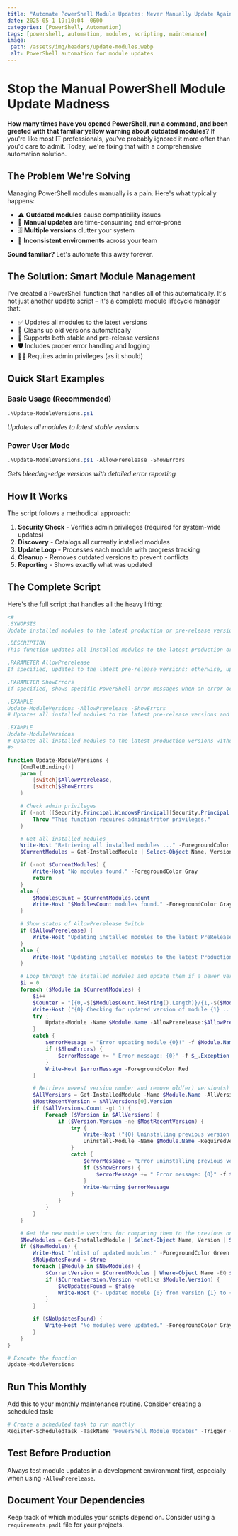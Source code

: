 ```yaml
---
title: "Automate PowerShell Module Updates: Never Manually Update Again"
date: 2025-05-1 19:10:04 -0600
categories: [PowerShell, Automation]
tags: [powershell, automation, modules, scripting, maintenance]
image:
 path: /assets/img/headers/update-modules.webp
 alt: PowerShell automation for module updates
---
```


# Stop the Manual PowerShell Module Update Madness

**How many times have you opened PowerShell, run a command, and been greeted with that familiar yellow warning about outdated modules?** If you're like most IT professionals, you've probably ignored it more often than you'd care to admit. Today, we're fixing that with a comprehensive automation solution.

## The Problem We're Solving

Managing PowerShell modules manually is a pain. Here's what typically happens:

- ⚠️ **Outdated modules** cause compatibility issues
- 🐌 **Manual updates** are time-consuming and error-prone  
- 🗄️ **Multiple versions** clutter your system
- 😤 **Inconsistent environments** across your team

**Sound familiar?** Let's automate this away forever.

## The Solution: Smart Module Management

I've created a PowerShell function that handles all of this automatically. It's not just another update script – it's a complete module lifecycle manager that:

- ✅ Updates all modules to the latest versions
- 🧹 Cleans up old versions automatically
- 🚀 Supports both stable and pre-release versions
- 🛡️ Includes proper error handling and logging
- 👨‍💼 Requires admin privileges (as it should)

## Quick Start Examples

### Basic Usage (Recommended)
```powershell
.\Update-ModuleVersions.ps1
```
*Updates all modules to latest stable versions*

### Power User Mode
```powershell
.\Update-ModuleVersions.ps1 -AllowPrerelease -ShowErrors
```
*Gets bleeding-edge versions with detailed error reporting*

## How It Works

The script follows a methodical approach:

1. **Security Check** - Verifies admin privileges (required for system-wide updates)
2. **Discovery** - Catalogs all currently installed modules
3. **Update Loop** - Processes each module with progress tracking
4. **Cleanup** - Removes outdated versions to prevent conflicts
5. **Reporting** - Shows exactly what was updated

## The Complete Script

Here's the full script that handles all the heavy lifting:

```powershell
<#
.SYNOPSIS
Update installed modules to the latest production or pre-release version.

.DESCRIPTION
This function updates all installed modules to the latest production or pre-release version (based on the AllowPrerelease switch).

.PARAMETER AllowPrerelease
If specified, updates to the latest pre-release versions; otherwise, updates to the latest production versions.

.PARAMETER ShowErrors
If specified, shows specific PowerShell error messages when an error occurs during the module update process.

.EXAMPLE
Update-ModuleVersions -AllowPrerelease -ShowErrors
# Updates all installed modules to the latest pre-release versions and shows specific error messages when an error occurs.

.EXAMPLE
Update-ModuleVersions
# Updates all installed modules to the latest production versions without showing specific error messages.
#>

function Update-ModuleVersions {
    [CmdletBinding()]
    param (
        [switch]$AllowPrerelease,
        [switch]$ShowErrors
    )

    # Check admin privileges
    if (-not ([Security.Principal.WindowsPrincipal][Security.Principal.WindowsIdentity]::GetCurrent()).IsInRole([Security.Principal.WindowsBuiltInRole]"Administrator")) {
        Throw "This function requires administrator privileges."
    }

    # Get all installed modules
    Write-Host "Retrieving all installed modules ..." -ForegroundColor Green
    $CurrentModules = Get-InstalledModule | Select-Object Name, Version | Sort-Object Name

    if (-not $CurrentModules) {
        Write-Host "No modules found." -ForegroundColor Gray
        return
    }
    else {
        $ModulesCount = $CurrentModules.Count
        Write-Host "$ModulesCount modules found." -ForegroundColor Gray
    }

    # Show status of AllowPrerelease Switch
    if ($AllowPrerelease) {
        Write-Host "Updating installed modules to the latest PreRelease version ..." -ForegroundColor Green
    }
    else {
        Write-Host "Updating installed modules to the latest Production version ..." -ForegroundColor Green
    }

    # Loop through the installed modules and update them if a newer version is available
    $i = 0
    foreach ($Module in $CurrentModules) {
        $i++
        $Counter = "[{0,-$($ModulesCount.ToString().Length)}/{1,-$($ModulesCount.ToString().Length)}]" -f $i, $ModulesCount
        Write-Host ("{0} Checking for updated version of module {1} ..." -f $Counter, $Module.Name) -ForegroundColor Green
        try {
            Update-Module -Name $Module.Name -AllowPrerelease:$AllowPrerelease -AcceptLicense -Scope:AllUsers -Force -ErrorAction Stop
        }
        catch {
            $errorMessage = "Error updating module {0}!" -f $Module.Name
            if ($ShowErrors) {
                $errorMessage += " Error message: {0}" -f $_.Exception.Message
            }
            Write-Host $errorMessage -ForegroundColor Red
        }

        # Retrieve newest version number and remove old(er) version(s) if any
        $AllVersions = Get-InstalledModule -Name $Module.Name -AllVersions | Sort-Object PublishedDate -Descending
        $MostRecentVersion = $AllVersions[0].Version
        if ($AllVersions.Count -gt 1) {
            Foreach ($Version in $AllVersions) {
                if ($Version.Version -ne $MostRecentVersion) {
                    try {
                        Write-Host ("{0} Uninstalling previous version {1} of module {2} ..." -f (' ' * $Counter.Length), $Version.Version, $Module.Name) -ForegroundColor Gray
                        Uninstall-Module -Name $Module.Name -RequiredVersion $Version.Version -Force -ErrorAction Stop
                    }
                    catch {
                        $errorMessage = "Error uninstalling previous version {0} of module {1}!" -f $Version.Version, $Module.Name
                        if ($ShowErrors) {
                            $errorMessage += " Error message: {0}" -f $_.Exception.Message
                        }
                        Write-Warning $errorMessage
                    }
                }
            }
        }
    }

    # Get the new module versions for comparing them to the previous one if updated
    $NewModules = Get-InstalledModule | Select-Object Name, Version | Sort-Object Name
    if ($NewModules) {
        Write-Host "`nList of updated modules:" -ForegroundColor Green
        $NoUpdatesFound = $true
        foreach ($Module in $NewModules) {
            $CurrentVersion = $CurrentModules | Where-Object Name -EQ $Module.Name
            if ($CurrentVersion.Version -notlike $Module.Version) {
                $NoUpdatesFound = $false
                Write-Host ("- Updated module {0} from version {1} to {2}" -f $Module.Name, $CurrentVersion.Version, $Module.Version) -ForegroundColor Green
            }
        }

        if ($NoUpdatesFound) {
            Write-Host "No modules were updated." -ForegroundColor Gray
        }
    }
}

# Execute the function
Update-ModuleVersions
```

## Run This Monthly
Add this to your monthly maintenance routine. Consider creating a scheduled task:

```powershell
# Create a scheduled task to run monthly
Register-ScheduledTask -TaskName "PowerShell Module Updates" -Trigger (New-ScheduledTaskTrigger -Monthly -At "2:00 AM") -Action (New-ScheduledTaskAction -Execute "PowerShell.exe" -Argument "-File C:\Scripts\Update-ModuleVersions.ps1")
```

## Test Before Production
Always test module updates in a development environment first, especially when using `-AllowPrerelease`.

## Document Your Dependencies
Keep track of which modules your scripts depend on. Consider using a `requirements.psd1` file for your projects.